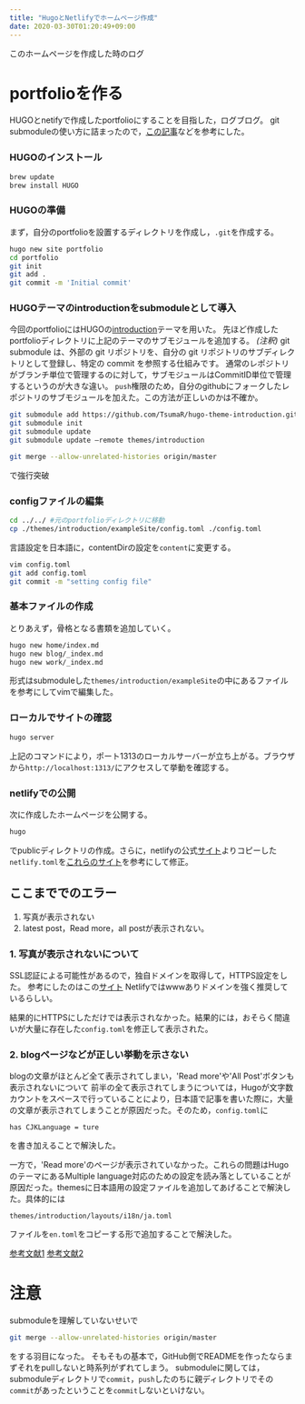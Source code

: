 ```yaml
---
title: "HugoとNetlifyでホームページ作成"
date: 2020-03-30T01:20:49+09:00
---
```


このホームページを作成した時のログ

# portfolioを作る
HUGOとnetifyで作成したportfolioにすることを目指した，ログブログ。
git submoduleの使い方に詰まったので，[この記事](https://qiita.com/sotarok/items/0d525e568a6088f6f6bb)などを参考にした。

### HUGOのインストール　
```sh
brew update
brew install HUGO
```

### HUGOの準備
まず，自分のportfolioを設置するディレクトリを作成し，`.git`を作成する。
```sh
hugo new site portfolio
cd portfolio
git init
git add .
git commit -m 'Initial commit'
```

### HUGOテーマのintroductionをsubmoduleとして導入

今回のportfolioにはHUGOの[introduction](https://themes.gohugo.io/hugo-theme-introduction/)テーマを用いた。
先ほど作成したportfolioディレクトリに上記のテーマのサブモジュールを追加する。
*(注釈)*
git submodule は、外部の git リポジトリを、自分の git リポジトリのサブディレクトリとして登録し、特定の commit を参照する仕組みです。
通常のレポジトリがブランチ単位で管理するのに対して，サブモジュールはCommitID単位で管理するというのが大きな違い。
`push`権限のため，自分のgithubにフォークしたレポジトリのサブモジュールを加えた。この方法が正しいのかは不確か。

```sh
git submodule add https://github.com/TsumaR/hugo-theme-introduction.git themes/introduction
git submodule init
git submodule update
git submodule update —remote themes/introduction
```

```sh
git merge --allow-unrelated-histories origin/master
```
で強行突破

### configファイルの編集
```sh
cd ../../ #元のportfolioディレクトリに移動
cp ./themes/introduction/exampleSite/config.toml ./config.toml
```
言語設定を日本語に，contentDirの設定を`content`に変更する。
```sh
vim config.toml
git add config.toml
git commit -m "setting config file"
```

### 基本ファイルの作成　

とりあえず，骨格となる書類を追加していく。
```sh
hugo new home/index.md
hugo new blog/_index.md
hugo new work/_index.md
```
形式はsubmoduleした`themes/introduction/exampleSite`の中にあるファイルを参考にしてvimで編集した。

### ローカルでサイトの確認
```sh
hugo server
```
上記のコマンドにより，ポート1313のローカルサーバーが立ち上がる。ブラウザから`http://localhost:1313/`にアクセスして挙動を確認する。

### netlifyでの公開
次に作成したホームページを公開する。
```sh
hugo
```
でpublicディレクトリの作成。さらに，netlifyの公式[サイト](https://gohugo.io/hosting-and-deployment/hosting-on-netlify/)よりコピーした`netlify.toml`を[これらのサイト](https://qiita.com/jrfk/items/4c6df87ca72a76e30224)を参考にして修正。

## ここまででのエラー　
1. 写真が表示されない　
2. latest post，Read more，all postが表示されない。　

### 1. 写真が表示されないについて
SSL認証による可能性があるので，独自ドメインを取得して，HTTPS設定をした。
参考にしたのはこの[サイト](https://jamstack.jp/blog/how_to_set_custom_domain/)
Netlifyではwwwありドメインを強く推奨しているらしい。

結果的にHTTPSにしただけでは表示されなかった。結果的には，おそらく間違いが大量に存在した`config.toml`を修正して表示された。

### 2. blogページなどが正しい挙動を示さない
blogの文章がほとんど全て表示されてしまい，'Read more'や'All Post'ボタンも表示されないについて
前半の全て表示されてしまうについては，Hugoが文字数カウントをスペースで行っていることにより，日本語で記事を書いた際に，大量の文章が表示されてしまうことが原因だった。そのため，`config.toml`に
```
has CJKLanguage = ture
```
を書き加えることで解決した。

一方で，'Read more'のページが表示されていなかった。これらの問題はHugoのテーマにあるMultiple language対応のための設定を読み落としていることが原因だった。themesに日本語用の設定ファイルを追加してあげることで解決した。具体的には
```
themes/introduction/layouts/i18n/ja.toml
```
ファイルを`en.toml`をコピーする形で追加することで解決した。

[参考文献1](https://blog.tomoya.dev/2019/01/hugo-with-netlify/)
[参考文献2](https://r17n.page/2019/07/24/create-hexo-blog-process/)


# 注意　
submoduleを理解していないせいで
```sh
git merge --allow-unrelated-histories origin/master
```
をする羽目になった。
そもそもの基本で，GitHub側でREADMEを作ったならまずそれをpullしないと時系列がずれてしまう。
submoduleに関しては，submoduleディレクトリで`commit`，`push`したのちに親ディレクトリでその`commit`があったということを`commit`しないといけない。

